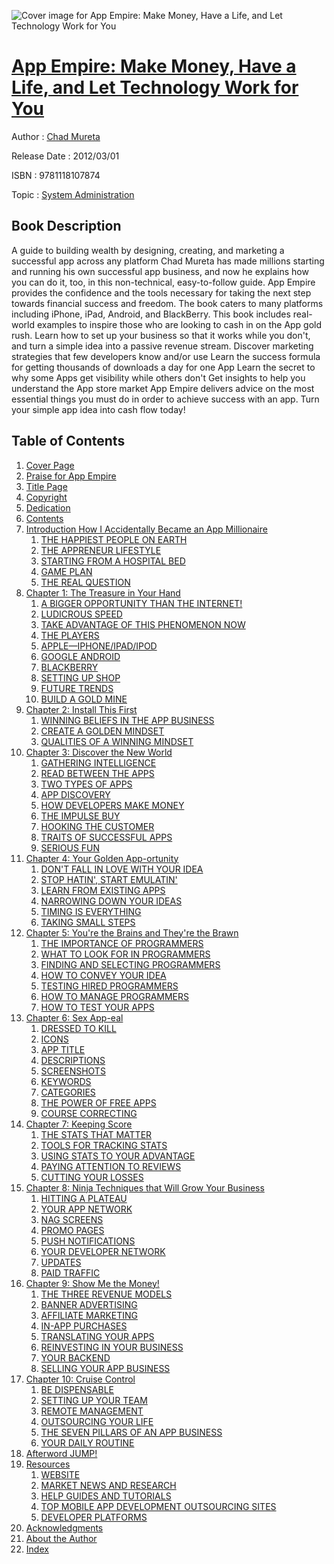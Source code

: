 ![Cover image for App Empire: Make Money, Have a Life, and Let Technology Work for You](https://imgdetail.ebookreading.net/cover/cover/system_admin/EB9781118107874.jpg)

[App Empire: Make Money, Have a Life, and Let Technology Work for You](https://ebookreading.net/view/book/App+Empire%3A+Make+Money%2C+Have+a+Life%2C+and+Let+Technology+Work+for+You-EB9781118107874_1.html "App Empire: Make Money, Have a Life, and Let Technology Work for You")
====================================================================================================================

Author : [Chad Mureta](https://ebookreading.net/search/author/Chad+Mureta)

Release Date : 2012/03/01

ISBN : 9781118107874

Topic : [System Administration](https://ebookreading.net/search/category/system-administration)

Book Description
-----------------

A guide to building wealth by designing, creating, and marketing a successful app across any platform
Chad Mureta has made millions starting and running his own successful app business, and now he explains how you can do it, too, in this non-technical, easy-to-follow guide. App Empire provides the confidence and the tools necessary for taking the next step towards financial success and freedom. The book caters to many platforms including iPhone, iPad, Android, and BlackBerry.
This book includes real-world examples to inspire those who are looking to cash in on the App gold rush. Learn how to set up your business so that it works while you don't, and turn a simple idea into a passive revenue stream.
Discover marketing strategies that few developers know and/or use
Learn the success formula for getting thousands of downloads a day for one App
Learn the secret to why some Apps get visibility while others don't
Get insights to help you understand the App store market
App Empire delivers advice on the most essential things you must do in order to achieve success with an app. Turn your simple app idea into cash flow today!
              
Table of Contents
-----------------

1. [Cover Page](https://ebookreading.net/view/book/App+Empire%3A+Make+Money%2C+Have+a+Life%2C+and+Let+Technology+Work+for+You-EB9781118107874_1.html)
1. [Praise for App Empire](https://ebookreading.net/view/book/App+Empire%3A+Make+Money%2C+Have+a+Life%2C+and+Let+Technology+Work+for+You-EB9781118107874_2.html#preface)
1. [Title Page](https://ebookreading.net/view/book/App+Empire%3A+Make+Money%2C+Have+a+Life%2C+and+Let+Technology+Work+for+You-EB9781118107874_3.html)
1. [Copyright](https://ebookreading.net/view/book/App+Empire%3A+Make+Money%2C+Have+a+Life%2C+and+Let+Technology+Work+for+You-EB9781118107874_4.html)
1. [Dedication](https://ebookreading.net/view/book/App+Empire%3A+Make+Money%2C+Have+a+Life%2C+and+Let+Technology+Work+for+You-EB9781118107874_5.html)
1. [Contents](https://ebookreading.net/view/book/App+Empire%3A+Make+Money%2C+Have+a+Life%2C+and+Let+Technology+Work+for+You-EB9781118107874_6.html)
1. [Introduction How I Accidentally Became an App Millionaire](https://ebookreading.net/view/book/App+Empire%3A+Make+Money%2C+Have+a+Life%2C+and+Let+Technology+Work+for+You-EB9781118107874_7.html#intro)
    1. [THE HAPPIEST PEOPLE ON EARTH](https://ebookreading.net/view/book/App+Empire%3A+Make+Money%2C+Have+a+Life%2C+and+Let+Technology+Work+for+You-EB9781118107874_7.html#intro-sec001)
    1. [THE APPRENEUR LIFESTYLE](https://ebookreading.net/view/book/App+Empire%3A+Make+Money%2C+Have+a+Life%2C+and+Let+Technology+Work+for+You-EB9781118107874_7.html#intro-sec002)
    1. [STARTING FROM A HOSPITAL BED](https://ebookreading.net/view/book/App+Empire%3A+Make+Money%2C+Have+a+Life%2C+and+Let+Technology+Work+for+You-EB9781118107874_7.html#intro-sec003)
    1. [GAME PLAN](https://ebookreading.net/view/book/App+Empire%3A+Make+Money%2C+Have+a+Life%2C+and+Let+Technology+Work+for+You-EB9781118107874_7.html#intro-sec004)
    1. [THE REAL QUESTION](https://ebookreading.net/view/book/App+Empire%3A+Make+Money%2C+Have+a+Life%2C+and+Let+Technology+Work+for+You-EB9781118107874_7.html#intro-sec005)
1. [Chapter 1: The Treasure in Your Hand](https://ebookreading.net/view/book/App+Empire%3A+Make+Money%2C+Have+a+Life%2C+and+Let+Technology+Work+for+You-EB9781118107874_8.html#ch1)
    1. [A BIGGER OPPORTUNITY THAN THE INTERNET!](https://ebookreading.net/view/book/App+Empire%3A+Make+Money%2C+Have+a+Life%2C+and+Let+Technology+Work+for+You-EB9781118107874_8.html#ch001-sec001)
    1. [LUDICROUS SPEED](https://ebookreading.net/view/book/App+Empire%3A+Make+Money%2C+Have+a+Life%2C+and+Let+Technology+Work+for+You-EB9781118107874_8.html#ch001-sec002)
    1. [TAKE ADVANTAGE OF THIS PHENOMENON NOW](https://ebookreading.net/view/book/App+Empire%3A+Make+Money%2C+Have+a+Life%2C+and+Let+Technology+Work+for+You-EB9781118107874_8.html#ch001-sec003)
    1. [THE PLAYERS](https://ebookreading.net/view/book/App+Empire%3A+Make+Money%2C+Have+a+Life%2C+and+Let+Technology+Work+for+You-EB9781118107874_8.html#ch001-sec004)
    1. [APPLE—IPHONE/IPAD/IPOD](https://ebookreading.net/view/book/App+Empire%3A+Make+Money%2C+Have+a+Life%2C+and+Let+Technology+Work+for+You-EB9781118107874_8.html#ch001-sec005)
    1. [GOOGLE ANDROID](https://ebookreading.net/view/book/App+Empire%3A+Make+Money%2C+Have+a+Life%2C+and+Let+Technology+Work+for+You-EB9781118107874_8.html#ch001-sec006)
    1. [BLACKBERRY](https://ebookreading.net/view/book/App+Empire%3A+Make+Money%2C+Have+a+Life%2C+and+Let+Technology+Work+for+You-EB9781118107874_8.html#ch001-sec007)
    1. [SETTING UP SHOP](https://ebookreading.net/view/book/App+Empire%3A+Make+Money%2C+Have+a+Life%2C+and+Let+Technology+Work+for+You-EB9781118107874_8.html#ch001-sec008)
    1. [FUTURE TRENDS](https://ebookreading.net/view/book/App+Empire%3A+Make+Money%2C+Have+a+Life%2C+and+Let+Technology+Work+for+You-EB9781118107874_8.html#ch001-sec009)
    1. [BUILD A GOLD MINE](https://ebookreading.net/view/book/App+Empire%3A+Make+Money%2C+Have+a+Life%2C+and+Let+Technology+Work+for+You-EB9781118107874_8.html#ch001-sec010)
1. [Chapter 2: Install This First](https://ebookreading.net/view/book/App+Empire%3A+Make+Money%2C+Have+a+Life%2C+and+Let+Technology+Work+for+You-EB9781118107874_9.html#ch2)
    1. [WINNING BELIEFS IN THE APP BUSINESS](https://ebookreading.net/view/book/App+Empire%3A+Make+Money%2C+Have+a+Life%2C+and+Let+Technology+Work+for+You-EB9781118107874_9.html#ch002-sec001)
    1. [CREATE A GOLDEN MINDSET](https://ebookreading.net/view/book/App+Empire%3A+Make+Money%2C+Have+a+Life%2C+and+Let+Technology+Work+for+You-EB9781118107874_9.html#ch002-sec002)
    1. [QUALITIES OF A WINNING MINDSET](https://ebookreading.net/view/book/App+Empire%3A+Make+Money%2C+Have+a+Life%2C+and+Let+Technology+Work+for+You-EB9781118107874_9.html#ch002-sec003)
1. [Chapter 3: Discover the New World](https://ebookreading.net/view/book/App+Empire%3A+Make+Money%2C+Have+a+Life%2C+and+Let+Technology+Work+for+You-EB9781118107874_10.html#ch3)
    1. [GATHERING INTELLIGENCE](https://ebookreading.net/view/book/App+Empire%3A+Make+Money%2C+Have+a+Life%2C+and+Let+Technology+Work+for+You-EB9781118107874_10.html#ch003-sec001)
    1. [READ BETWEEN THE APPS](https://ebookreading.net/view/book/App+Empire%3A+Make+Money%2C+Have+a+Life%2C+and+Let+Technology+Work+for+You-EB9781118107874_10.html#ch003-sec002)
    1. [TWO TYPES OF APPS](https://ebookreading.net/view/book/App+Empire%3A+Make+Money%2C+Have+a+Life%2C+and+Let+Technology+Work+for+You-EB9781118107874_10.html#ch003-sec003)
    1. [APP DISCOVERY](https://ebookreading.net/view/book/App+Empire%3A+Make+Money%2C+Have+a+Life%2C+and+Let+Technology+Work+for+You-EB9781118107874_10.html#ch003-sec004)
    1. [HOW DEVELOPERS MAKE MONEY](https://ebookreading.net/view/book/App+Empire%3A+Make+Money%2C+Have+a+Life%2C+and+Let+Technology+Work+for+You-EB9781118107874_10.html#ch003-sec005)
    1. [THE IMPULSE BUY](https://ebookreading.net/view/book/App+Empire%3A+Make+Money%2C+Have+a+Life%2C+and+Let+Technology+Work+for+You-EB9781118107874_10.html#ch003-sec006)
    1. [HOOKING THE CUSTOMER](https://ebookreading.net/view/book/App+Empire%3A+Make+Money%2C+Have+a+Life%2C+and+Let+Technology+Work+for+You-EB9781118107874_10.html#ch003-sec007)
    1. [TRAITS OF SUCCESSFUL APPS](https://ebookreading.net/view/book/App+Empire%3A+Make+Money%2C+Have+a+Life%2C+and+Let+Technology+Work+for+You-EB9781118107874_10.html#ch003-sec008)
    1. [SERIOUS FUN](https://ebookreading.net/view/book/App+Empire%3A+Make+Money%2C+Have+a+Life%2C+and+Let+Technology+Work+for+You-EB9781118107874_10.html#ch003-sec011)
1. [Chapter 4: Your Golden App-ortunity](https://ebookreading.net/view/book/App+Empire%3A+Make+Money%2C+Have+a+Life%2C+and+Let+Technology+Work+for+You-EB9781118107874_11.html#ch4)
    1. [DON&#39;T FALL IN LOVE WITH YOUR IDEA](https://ebookreading.net/view/book/App+Empire%3A+Make+Money%2C+Have+a+Life%2C+and+Let+Technology+Work+for+You-EB9781118107874_11.html#ch004-sec001)
    1. [STOP HATIN&#39;, START EMULATIN&#39;](https://ebookreading.net/view/book/App+Empire%3A+Make+Money%2C+Have+a+Life%2C+and+Let+Technology+Work+for+You-EB9781118107874_11.html#ch004-sec002)
    1. [LEARN FROM EXISTING APPS](https://ebookreading.net/view/book/App+Empire%3A+Make+Money%2C+Have+a+Life%2C+and+Let+Technology+Work+for+You-EB9781118107874_11.html#ch004-sec003)
    1. [NARROWING DOWN YOUR IDEAS](https://ebookreading.net/view/book/App+Empire%3A+Make+Money%2C+Have+a+Life%2C+and+Let+Technology+Work+for+You-EB9781118107874_11.html#ch004-sec004)
    1. [TIMING IS EVERYTHING](https://ebookreading.net/view/book/App+Empire%3A+Make+Money%2C+Have+a+Life%2C+and+Let+Technology+Work+for+You-EB9781118107874_11.html#ch004-sec006)
    1. [TAKING SMALL STEPS](https://ebookreading.net/view/book/App+Empire%3A+Make+Money%2C+Have+a+Life%2C+and+Let+Technology+Work+for+You-EB9781118107874_11.html#ch004-sec007)
1. [Chapter 5: You&#39;re the Brains and They&#39;re the Brawn](https://ebookreading.net/view/book/App+Empire%3A+Make+Money%2C+Have+a+Life%2C+and+Let+Technology+Work+for+You-EB9781118107874_12.html#ch5)
    1. [THE IMPORTANCE OF PROGRAMMERS](https://ebookreading.net/view/book/App+Empire%3A+Make+Money%2C+Have+a+Life%2C+and+Let+Technology+Work+for+You-EB9781118107874_12.html#ch005-sec001)
    1. [WHAT TO LOOK FOR IN PROGRAMMERS](https://ebookreading.net/view/book/App+Empire%3A+Make+Money%2C+Have+a+Life%2C+and+Let+Technology+Work+for+You-EB9781118107874_12.html#ch005-sec002)
    1. [FINDING AND SELECTING PROGRAMMERS](https://ebookreading.net/view/book/App+Empire%3A+Make+Money%2C+Have+a+Life%2C+and+Let+Technology+Work+for+You-EB9781118107874_12.html#ch005-sec008)
    1. [HOW TO CONVEY YOUR IDEA](https://ebookreading.net/view/book/App+Empire%3A+Make+Money%2C+Have+a+Life%2C+and+Let+Technology+Work+for+You-EB9781118107874_12.html#ch005-sec009)
    1. [TESTING HIRED PROGRAMMERS](https://ebookreading.net/view/book/App+Empire%3A+Make+Money%2C+Have+a+Life%2C+and+Let+Technology+Work+for+You-EB9781118107874_12.html#ch005-sec010)
    1. [HOW TO MANAGE PROGRAMMERS](https://ebookreading.net/view/book/App+Empire%3A+Make+Money%2C+Have+a+Life%2C+and+Let+Technology+Work+for+You-EB9781118107874_12.html#ch005-sec011)
    1. [HOW TO TEST YOUR APPS](https://ebookreading.net/view/book/App+Empire%3A+Make+Money%2C+Have+a+Life%2C+and+Let+Technology+Work+for+You-EB9781118107874_12.html#ch005-sec014)
1. [Chapter 6: Sex App-eal](https://ebookreading.net/view/book/App+Empire%3A+Make+Money%2C+Have+a+Life%2C+and+Let+Technology+Work+for+You-EB9781118107874_13.html#ch6)
    1. [DRESSED TO KILL](https://ebookreading.net/view/book/App+Empire%3A+Make+Money%2C+Have+a+Life%2C+and+Let+Technology+Work+for+You-EB9781118107874_13.html#ch006-sec001)
    1. [ICONS](https://ebookreading.net/view/book/App+Empire%3A+Make+Money%2C+Have+a+Life%2C+and+Let+Technology+Work+for+You-EB9781118107874_13.html#ch006-sec002)
    1. [APP TITLE](https://ebookreading.net/view/book/App+Empire%3A+Make+Money%2C+Have+a+Life%2C+and+Let+Technology+Work+for+You-EB9781118107874_13.html#ch006-sec003)
    1. [DESCRIPTIONS](https://ebookreading.net/view/book/App+Empire%3A+Make+Money%2C+Have+a+Life%2C+and+Let+Technology+Work+for+You-EB9781118107874_13.html#ch006-sec004)
    1. [SCREENSHOTS](https://ebookreading.net/view/book/App+Empire%3A+Make+Money%2C+Have+a+Life%2C+and+Let+Technology+Work+for+You-EB9781118107874_13.html#ch006-sec005)
    1. [KEYWORDS](https://ebookreading.net/view/book/App+Empire%3A+Make+Money%2C+Have+a+Life%2C+and+Let+Technology+Work+for+You-EB9781118107874_13.html#ch006-sec006)
    1. [CATEGORIES](https://ebookreading.net/view/book/App+Empire%3A+Make+Money%2C+Have+a+Life%2C+and+Let+Technology+Work+for+You-EB9781118107874_13.html#ch006-sec007)
    1. [THE POWER OF FREE APPS](https://ebookreading.net/view/book/App+Empire%3A+Make+Money%2C+Have+a+Life%2C+and+Let+Technology+Work+for+You-EB9781118107874_13.html#ch006-sec008)
    1. [COURSE CORRECTING](https://ebookreading.net/view/book/App+Empire%3A+Make+Money%2C+Have+a+Life%2C+and+Let+Technology+Work+for+You-EB9781118107874_13.html#ch006-sec009)
1. [Chapter 7: Keeping Score](https://ebookreading.net/view/book/App+Empire%3A+Make+Money%2C+Have+a+Life%2C+and+Let+Technology+Work+for+You-EB9781118107874_14.html#ch7)
    1. [THE STATS THAT MATTER](https://ebookreading.net/view/book/App+Empire%3A+Make+Money%2C+Have+a+Life%2C+and+Let+Technology+Work+for+You-EB9781118107874_14.html#ch007-sec001)
    1. [TOOLS FOR TRACKING STATS](https://ebookreading.net/view/book/App+Empire%3A+Make+Money%2C+Have+a+Life%2C+and+Let+Technology+Work+for+You-EB9781118107874_14.html#ch007-sec006)
    1. [USING STATS TO YOUR ADVANTAGE](https://ebookreading.net/view/book/App+Empire%3A+Make+Money%2C+Have+a+Life%2C+and+Let+Technology+Work+for+You-EB9781118107874_14.html#ch007-sec007)
    1. [PAYING ATTENTION TO REVIEWS](https://ebookreading.net/view/book/App+Empire%3A+Make+Money%2C+Have+a+Life%2C+and+Let+Technology+Work+for+You-EB9781118107874_14.html#ch007-sec008)
    1. [CUTTING YOUR LOSSES](https://ebookreading.net/view/book/App+Empire%3A+Make+Money%2C+Have+a+Life%2C+and+Let+Technology+Work+for+You-EB9781118107874_14.html#ch007-sec009)
1. [Chapter 8: Ninja Techniques that Will Grow Your Business](https://ebookreading.net/view/book/App+Empire%3A+Make+Money%2C+Have+a+Life%2C+and+Let+Technology+Work+for+You-EB9781118107874_15.html#ch8)
    1. [HITTING A PLATEAU](https://ebookreading.net/view/book/App+Empire%3A+Make+Money%2C+Have+a+Life%2C+and+Let+Technology+Work+for+You-EB9781118107874_15.html#ch008-sec001)
    1. [YOUR APP NETWORK](https://ebookreading.net/view/book/App+Empire%3A+Make+Money%2C+Have+a+Life%2C+and+Let+Technology+Work+for+You-EB9781118107874_15.html#ch008-sec002)
    1. [NAG SCREENS](https://ebookreading.net/view/book/App+Empire%3A+Make+Money%2C+Have+a+Life%2C+and+Let+Technology+Work+for+You-EB9781118107874_15.html#ch008-sec003)
    1. [PROMO PAGES](https://ebookreading.net/view/book/App+Empire%3A+Make+Money%2C+Have+a+Life%2C+and+Let+Technology+Work+for+You-EB9781118107874_15.html#ch008-sec004)
    1. [PUSH NOTIFICATIONS](https://ebookreading.net/view/book/App+Empire%3A+Make+Money%2C+Have+a+Life%2C+and+Let+Technology+Work+for+You-EB9781118107874_15.html#ch008-sec005)
    1. [YOUR DEVELOPER NETWORK](https://ebookreading.net/view/book/App+Empire%3A+Make+Money%2C+Have+a+Life%2C+and+Let+Technology+Work+for+You-EB9781118107874_15.html#ch008-sec006)
    1. [UPDATES](https://ebookreading.net/view/book/App+Empire%3A+Make+Money%2C+Have+a+Life%2C+and+Let+Technology+Work+for+You-EB9781118107874_15.html#ch008-sec007)
    1. [PAID TRAFFIC](https://ebookreading.net/view/book/App+Empire%3A+Make+Money%2C+Have+a+Life%2C+and+Let+Technology+Work+for+You-EB9781118107874_15.html#ch008-sec008)
1. [Chapter 9: Show Me the Money!](https://ebookreading.net/view/book/App+Empire%3A+Make+Money%2C+Have+a+Life%2C+and+Let+Technology+Work+for+You-EB9781118107874_16.html#ch9)
    1. [THE THREE REVENUE MODELS](https://ebookreading.net/view/book/App+Empire%3A+Make+Money%2C+Have+a+Life%2C+and+Let+Technology+Work+for+You-EB9781118107874_16.html#ch009-sec001)
    1. [BANNER ADVERTISING](https://ebookreading.net/view/book/App+Empire%3A+Make+Money%2C+Have+a+Life%2C+and+Let+Technology+Work+for+You-EB9781118107874_16.html#ch009-sec002)
    1. [AFFILIATE MARKETING](https://ebookreading.net/view/book/App+Empire%3A+Make+Money%2C+Have+a+Life%2C+and+Let+Technology+Work+for+You-EB9781118107874_16.html#ch009-sec003)
    1. [IN-APP PURCHASES](https://ebookreading.net/view/book/App+Empire%3A+Make+Money%2C+Have+a+Life%2C+and+Let+Technology+Work+for+You-EB9781118107874_16.html#ch009-sec004)
    1. [TRANSLATING YOUR APPS](https://ebookreading.net/view/book/App+Empire%3A+Make+Money%2C+Have+a+Life%2C+and+Let+Technology+Work+for+You-EB9781118107874_16.html#ch009-sec005)
    1. [REINVESTING IN YOUR BUSINESS](https://ebookreading.net/view/book/App+Empire%3A+Make+Money%2C+Have+a+Life%2C+and+Let+Technology+Work+for+You-EB9781118107874_16.html#ch009-sec006)
    1. [YOUR BACKEND](https://ebookreading.net/view/book/App+Empire%3A+Make+Money%2C+Have+a+Life%2C+and+Let+Technology+Work+for+You-EB9781118107874_16.html#ch009-sec007)
    1. [SELLING YOUR APP BUSINESS](https://ebookreading.net/view/book/App+Empire%3A+Make+Money%2C+Have+a+Life%2C+and+Let+Technology+Work+for+You-EB9781118107874_16.html#ch009-sec008)
1. [Chapter 10: Cruise Control](https://ebookreading.net/view/book/App+Empire%3A+Make+Money%2C+Have+a+Life%2C+and+Let+Technology+Work+for+You-EB9781118107874_17.html#ch10)
    1. [BE DISPENSABLE](https://ebookreading.net/view/book/App+Empire%3A+Make+Money%2C+Have+a+Life%2C+and+Let+Technology+Work+for+You-EB9781118107874_17.html#ch010-sec001)
    1. [SETTING UP YOUR TEAM](https://ebookreading.net/view/book/App+Empire%3A+Make+Money%2C+Have+a+Life%2C+and+Let+Technology+Work+for+You-EB9781118107874_17.html#ch010-sec002)
    1. [REMOTE MANAGEMENT](https://ebookreading.net/view/book/App+Empire%3A+Make+Money%2C+Have+a+Life%2C+and+Let+Technology+Work+for+You-EB9781118107874_17.html#ch010-sec003)
    1. [OUTSOURCING YOUR LIFE](https://ebookreading.net/view/book/App+Empire%3A+Make+Money%2C+Have+a+Life%2C+and+Let+Technology+Work+for+You-EB9781118107874_17.html#ch010-sec004)
    1. [THE SEVEN PILLARS OF AN APP BUSINESS](https://ebookreading.net/view/book/App+Empire%3A+Make+Money%2C+Have+a+Life%2C+and+Let+Technology+Work+for+You-EB9781118107874_17.html#ch010-sec005)
    1. [YOUR DAILY ROUTINE](https://ebookreading.net/view/book/App+Empire%3A+Make+Money%2C+Have+a+Life%2C+and+Let+Technology+Work+for+You-EB9781118107874_17.html#ch010-sec006)
1. [Afterword JUMP!](https://ebookreading.net/view/book/App+Empire%3A+Make+Money%2C+Have+a+Life%2C+and+Let+Technology+Work+for+You-EB9781118107874_18.html#after)
1. [Resources](https://ebookreading.net/view/book/App+Empire%3A+Make+Money%2C+Have+a+Life%2C+and+Let+Technology+Work+for+You-EB9781118107874_19.html#reso)
    1. [WEBSITE](https://ebookreading.net/view/book/App+Empire%3A+Make+Money%2C+Have+a+Life%2C+and+Let+Technology+Work+for+You-EB9781118107874_19.html#reso-sec001)
    1. [MARKET NEWS AND RESEARCH](https://ebookreading.net/view/book/App+Empire%3A+Make+Money%2C+Have+a+Life%2C+and+Let+Technology+Work+for+You-EB9781118107874_19.html#reso-sec002)
    1. [HELP GUIDES AND TUTORIALS](https://ebookreading.net/view/book/App+Empire%3A+Make+Money%2C+Have+a+Life%2C+and+Let+Technology+Work+for+You-EB9781118107874_19.html#reso-sec003)
    1. [TOP MOBILE APP DEVELOPMENT OUTSOURCING SITES](https://ebookreading.net/view/book/App+Empire%3A+Make+Money%2C+Have+a+Life%2C+and+Let+Technology+Work+for+You-EB9781118107874_19.html#reso-sec008)
    1. [DEVELOPER PLATFORMS](https://ebookreading.net/view/book/App+Empire%3A+Make+Money%2C+Have+a+Life%2C+and+Let+Technology+Work+for+You-EB9781118107874_19.html#reso-sec009)
1. [Acknowledgments](https://ebookreading.net/view/book/App+Empire%3A+Make+Money%2C+Have+a+Life%2C+and+Let+Technology+Work+for+You-EB9781118107874_20.html)
1. [About the Author](https://ebookreading.net/view/book/App+Empire%3A+Make+Money%2C+Have+a+Life%2C+and+Let+Technology+Work+for+You-EB9781118107874_21.html)
1. [Index](https://ebookreading.net/view/book/App+Empire%3A+Make+Money%2C+Have+a+Life%2C+and+Let+Technology+Work+for+You-EB9781118107874_22.html#index)
